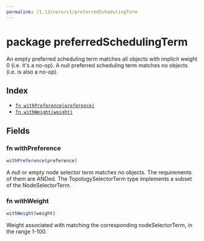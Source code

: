 ```yaml
---
permalink: /1.13/core/v1/preferredSchedulingTerm
---
```


# package preferredSchedulingTerm

An empty preferred scheduling term matches all objects with implicit weight 0 (i.e. it's a no-op). A null preferred scheduling term matches no objects (i.e. is also a no-op).

## Index

* [`fn withPreference(preference)`](#fn-withpreference)
* [`fn withWeight(weight)`](#fn-withweight)

## Fields

### fn withPreference

```ts
withPreference(preference)
```

A null or empty node selector term matches no objects. The requirements of them are ANDed. The TopologySelectorTerm type implements a subset of the NodeSelectorTerm.

### fn withWeight

```ts
withWeight(weight)
```

Weight associated with matching the corresponding nodeSelectorTerm, in the range 1-100.